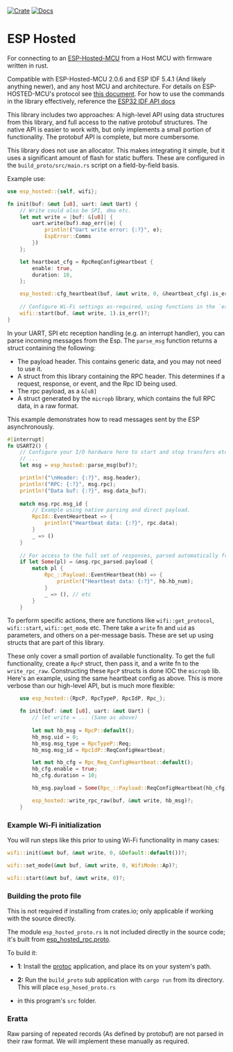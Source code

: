 [![Crate](https://img.shields.io/crates/v/esp-hosted.svg)](https://crates.io/crates/esp-hosted)
[![Docs](https://docs.rs/esp-hosted/badge.svg)](https://docs.rs/esp-hosted)

# ESP Hosted
For connecting to an [ESP-Hosted-MCU](https://github.com/espressif/esp-hosted-mcu) from a Host MCU with firmware
written in rust.

Compatible with ESP-Hosted-MCU 2.0.6 and ESP IDF 5.4.1 (And likely anything newer), and any host MCU and architecture. 
For details on ESP-HOSTED-MCU's protocol see
[this document](/esp_hosted_protocol.md). For how to use the commands in the library effectively, reference the
[ESP32 IDF API docs](https://docs.espressif.com/projects/esp-idf/en/stable/esp32/api-reference/network/esp_wifi.html)

This library includes two approaches: A high-level API using data structures from this library, and full access to 
the native protobuf structures. The native API is easier to work with, but only implements a small portion of functionality.
The protobuf API is complete, but more cumbersome.

This library does not use an allocator. This makes integrating it simple, but it uses a significant amount of flash
for static buffers. These are configured in the `build_proto/src/main.rs` script on a field-by-field basis.

Example use:
```rust
use esp_hosted::{self, wifi};

fn init(buf: &mut [u8], uart: &mut Uart) {
    // Write could also be SPI, dma etc.
    let mut write = |buf: &[u8]| {
        uart.write(buf).map_err(|e| {
            println!("Uart write error: {:?}", e);
            EspError::Comms
        })
    };

    let heartbeat_cfg = RpcReqConfigHeartbeat {
        enable: true,
        duration: 10,
    };

    esp_hosted::cfg_heartbeat(buf, &mut write, 0, &heartbeat_cfg).is_err()?;
    
    // Configure Wi-Fi settings as-required, using functions in the `esp_hosted::wifi` module.
    wifi::start(buf, &mut write, 1).is_err()?;
}
```

In your UART, SPI etc reception handling (e.g. an interrupt handler), you can parse incoming messages from the Esp. 
The `parse_msg` function returns a struct containing the following:
- The payload header. This contains generic data, and you may not need to use it.
- A struct from this library containing the RPC header. This determines if a request, response, or event, and the Rpc ID being  used.
- The rpc payload, as a `&[u8]`
- A struct generated by the `micropb` library, which contains the full RPC data, in a raw format. 


This example demonstrates how to read messages sent by the ESP asynchronously.

```rust
#[interrupt]
fn USART2() {
    // Configure your I/O hardware here to start and stop transfers etc.
    // ...
    let msg = esp_hosted::parse_msg(buf)?;

    println!("\nHeader: {:?}", msg.header);
    println!("RPC: {:?}", msg.rpc);
    println!("Data buf: {:?}", msg.data_buf);
    
    match msg.rpc.msg_id {
        // Example using native parsing and direct payload.
        RpcId::EventHeartbeat => {
            println!("Heartbeat data: {:?}", rpc.data);
        }
        _ => ()
    }
    
    // For access to the full set of responses, parsed automatically from the .proto file:
    if let Some(pl) = &msg.rpc_parsed.payload {
        match pl {
            Rpc_::Payload::EventHeartbeat(hb) => {
                println!("Heartbeat data: {:?}", hb.hb_num);
            }
            _ => (), // etc
        }
    }
```

To perform specific actions, there are functions like `wifi::get_protocol`,  `wifi::start`, `wifi::get_mode` etc. There
take a `write` fn and `uid` as parameters, and others on a per-message basis. These are set up using structs that
are part of this library.

These only cover a small portion of available functionality. To get the full functionality, create a `RpcP` struct, then 
pass it, and a write fn to the `write_rpc_raw`. Constructing these `RpcP` structs is done IOC the `micropb` lib. Here's
an example, using the same heartbeat config as above. This is more verbose than our high-level API, but is much more flexible:

```rust
    use esp_hosted::{RpcP, RpcTypeP, RpcIdP, Rpc_};

    fn init(buf: &mut [u8], uart: &mut Uart) {
        // let write = ... (Same as above)
        
        let mut hb_msg = RpcP::default();
        hb_msg.uid = 0;
        hb_msg.msg_type = RpcTypeP::Req;
        hb_msg.msg_id = RpcIdP::ReqConfigHeartbeat;

        let mut hb_cfg = Rpc_Req_ConfigHeartbeat::default();
        hb_cfg.enable = true;
        hb_cfg.duration = 10;

        hb_msg.payload = Some(Rpc_::Payload::ReqConfigHeartbeat(hb_cfg));

        esp_hosted::write_rpc_raw(buf, &mut write, hb_msg)?;
    }
```


### Example Wi-Fi initialization
You will run steps like this prior to using Wi-Fi functionality in many cases:

```rust
wifi::init(&mut buf, &mut write, 0, &Default::default())?;

wifi::set_mode(&mut buf, &mut write, 0, WifiMode::Ap)?;

wifi::start(&mut buf, &mut write, 0)?;
```

### Building the proto file
This is not required if installing from crates.io; only applicable if working with the source directly.

The module `esp_hosted_proto.rs` is not included directly in the source code; it's built from 
[esp_hosted_rpc.proto](https://github.com/espressif/esp-hosted-mcu/blob/main/common/proto/esp_hosted_rpc.proto).

To build it:

- **1**: Install the [protoc](https://grpc.io/docs/protoc-installation/) application, and place its on your system's path.

- **2:** Run the `build_proto` sub application with `cargo run` from its directory. This will place `esp_hosed_proto.rs` 
- in this program's `src` folder.



### Eratta
Raw parsing of repeated records (As defined by protobuf) are not parsed in their raw format. 
We will implement these manually as required. 